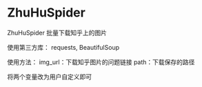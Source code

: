 # ZhuHuSpider
ZhuHuSpider
批量下载知乎上的图片

使用第三方库：
requests, BeautifulSoup

使用方法：
img_url：下载知乎图片的问题链接
path：下载保存的路径

将两个变量改为用户自定义即可

